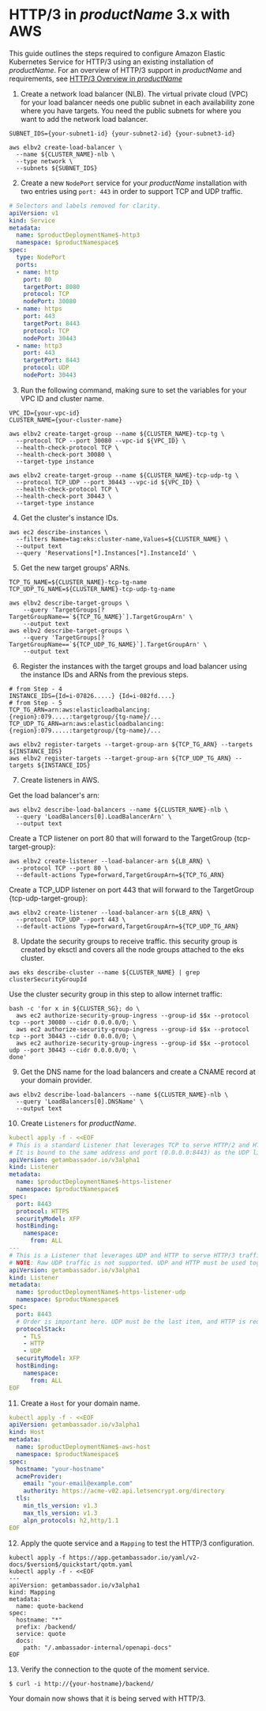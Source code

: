 
# HTTP/3 in $productName$ 3.x with AWS

This guide outlines the steps required to configure Amazon Elastic Kubernetes Service for HTTP/3 using an existing installation of $productName$.
For an overview of HTTP/3 support in $productName$ and requirements, see [HTTP/3 Overview in $productName$](../../topics/running/http3)


1. Create a network load balancer (NLB).
The virtual private cloud (VPC) for your load balancer needs one public subnet in each availability zone where you have targets. You need the public subnets for where you want to add the network load balancer.
```shell
SUBNET_IDS={your-subnet1-id} {your-subnet2-id} {your-subnet3-id}

aws elbv2 create-load-balancer \
  --name ${CLUSTER_NAME}-nlb \
  --type network \
  --subnets ${SUBNET_IDS}
```

2. Create a new `NodePort` service for your $productName$ installation with two entries using `port: 443` in order to support TCP and UDP traffic.
```yaml
# Selectors and labels removed for clarity.
apiVersion: v1
kind: Service
metadata:
  name: $productDeploymentName$-http3
  namespace: $productNamespace$
spec:
  type: NodePort
  ports:
  - name: http
    port: 80
    targetPort: 8080
    protocol: TCP
    nodePort: 30080
  - name: https
    port: 443
    targetPort: 8443
    protocol: TCP
    nodePort: 30443
  - name: http3
    port: 443
    targetPort: 8443
    protocol: UDP
    nodePort: 30443
```

3. Run the following command, making sure to set the variables for your VPC ID and cluster name.
```shell
VPC_ID={your-vpc-id}
CLUSTER_NAME={your-cluster-name}

aws elbv2 create-target-group --name ${CLUSTER_NAME}-tcp-tg \
  --protocol TCP --port 30080 --vpc-id ${VPC_ID} \
  --health-check-protocol TCP \
  --health-check-port 30080 \
  --target-type instance

aws elbv2 create-target-group --name ${CLUSTER_NAME}-tcp-udp-tg \
  --protocol TCP_UDP --port 30443 --vpc-id ${VPC_ID} \
  --health-check-protocol TCP \
  --health-check-port 30443 \
  --target-type instance
```

4. Get the cluster's instance IDs.
```shell
aws ec2 describe-instances \
  --filters Name=tag:eks:cluster-name,Values=${CLUSTER_NAME} \
  --output text
  --query 'Reservations[*].Instances[*].InstanceId' \
```

5. Get the new target groups' ARNs.
```shell
TCP_TG_NAME=${CLUSTER_NAME}-tcp-tg-name
TCP_UDP_TG_NAME=${CLUSTER_NAME}-tcp-udp-tg-name

aws elbv2 describe-target-groups \
    --query 'TargetGroups[?TargetGroupName==`${TCP_TG_NAME}`].TargetGroupArn' \
    --output text
aws elbv2 describe-target-groups \
    --query 'TargetGroups[?TargetGroupName==`${TCP_UDP_TG_NAME}`].TargetGroupArn' \
    --output text
```

6. Register the instances with the target groups and load balancer using the instance IDs and ARNs from the previous steps.
```shell
# from Step - 4
INSTANCE_IDS={Id=i-07826.....} {Id=i-082fd....}
# from Step - 5
TCP_TG_ARN=arn:aws:elasticloadbalancing:{region}:079.....:targetgroup/{tg-name}/...
TCP_UDP_TG_ARN=arn:aws:elasticloadbalancing:{region}:079.....:targetgroup/{tg-name}/...

aws elbv2 register-targets --target-group-arn ${TCP_TG_ARN} --targets ${INSTANCE_IDS}
aws elbv2 register-targets --target-group-arn ${TCP_UDP_TG_ARN} --targets ${INSTANCE_IDS}
```

7. Create listeners in AWS.

Get the load balancer's arn:
```shell
aws elbv2 describe-load-balancers --name ${CLUSTER_NAME}-nlb \
  --query 'LoadBalancers[0].LoadBalancerArn' \
  --output text
```

Create a TCP listener on port 80 that will forward to the TargetGroup {tcp-target-group}:
```shell
aws elbv2 create-listener --load-balancer-arn ${LB_ARN} \
  --protocol TCP --port 80 \
  --default-actions Type=forward,TargetGroupArn=${TCP_TG_ARN}
```

Create a TCP_UDP listener on port 443 that will forward to the TargetGroup {tcp-udp-target-group}:
```shell
aws elbv2 create-listener --load-balancer-arn ${LB_ARN} \
  --protocol TCP_UDP --port 443 \
  --default-actions Type=forward,TargetGroupArn=${TCP_UDP_TG_ARN}
```

8. Update the security groups to receive traffic.
this security group is created by eksctl and covers all the node groups attached to the eks cluster.
```shell
aws eks describe-cluster --name ${CLUSTER_NAME} | grep clusterSecurityGroupId
```

Use the cluster security group in this step to allow internet traffic:
```shell
bash -c 'for x in ${CLUSTER_SG}; do \
  aws ec2 authorize-security-group-ingress --group-id $$x --protocol tcp --port 30080 --cidr 0.0.0.0/0; \
  aws ec2 authorize-security-group-ingress --group-id $$x --protocol tcp --port 30443 --cidr 0.0.0.0/0; \
  aws ec2 authorize-security-group-ingress --group-id $$x --protocol udp --port 30443 --cidr 0.0.0.0/0; \
done'
```

9. Get the DNS name for the load balancers and create a CNAME record at your domain provider.
```shell
aws elbv2 describe-load-balancers --name ${CLUSTER_NAME}-nlb \
  --query 'LoadBalancers[0].DNSName' \
  --output text
```

10. Create `Listeners` for $productName$.
```yaml
kubectl apply -f - <<EOF
# This is a standard Listener that leverages TCP to serve HTTP/2 and HTTP/1.1 traffic.
# It is bound to the same address and port (0.0.0.0:8443) as the UDP listener.
apiVersion: getambassador.io/v3alpha1
kind: Listener
metadata:
  name: $productDeploymentName$-https-listener
  namespace: $productNamespace$
spec:
  port: 8443
  protocol: HTTPS
  securityModel: XFP
  hostBinding:
    namespace:
      from: ALL
---
# This is a Listener that leverages UDP and HTTP to serve HTTP/3 traffic.
# NOTE: Raw UDP traffic is not supported. UDP and HTTP must be used together.
apiVersion: getambassador.io/v3alpha1
kind: Listener
metadata:
  name: $productDeploymentName$-https-listener-udp
  namespace: $productNamespace$
spec:
  port: 8443
  # Order is important here. UDP must be the last item, and HTTP is required.
  protocolStack:
    - TLS
    - HTTP
    - UDP
  securityModel: XFP
  hostBinding:
    namespace:
      from: ALL
EOF
```

11. Create a `Host` for your domain name.
```yaml
kubectl apply -f - <<EOF
apiVersion: getambassador.io/v3alpha1
kind: Host
metadata:
  name: $productDeploymentName$-aws-host
  namespace: $productNamespace$
spec:
  hostname: "your-hostname"
  acmeProvider:
    email: "your-email@example.com"
    authority: https://acme-v02.api.letsencrypt.org/directory
  tls:
    min_tls_version: v1.3
    max_tls_version: v1.3
    alpn_protocols: h2,http/1.1
EOF
```

12. Apply the quote service and a `Mapping` to test the HTTP/3 configuration.
```shell
kubectl apply -f https://app.getambassador.io/yaml/v2-docs/$version$/quickstart/qotm.yaml
kubectl apply -f - <<EOF
---
apiVersion: getambassador.io/v3alpha1
kind: Mapping
metadata:
  name: quote-backend
spec:
  hostname: "*"
  prefix: /backend/
  service: quote
  docs:
    path: "/.ambassador-internal/openapi-docs"
EOF
```

13. Verify the connection to the quote of the moment service.
```shell
$ curl -i http://{your-hostname}/backend/
```

Your domain now shows that it is being served with HTTP/3.
